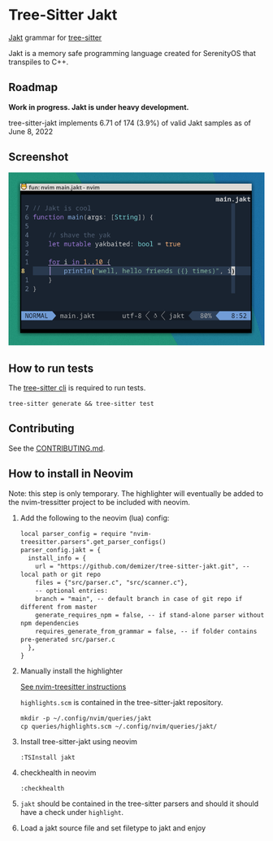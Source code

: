 # Tree-Sitter Jakt

[Jakt](https://github.com/SerenityOS/jakt) grammar for [tree-sitter](https://github.com/tree-sitter/tree-sitter)

Jakt is a memory safe programming language created for SerenityOS that transpiles to C++.

## Roadmap

**Work in progress. Jakt is under heavy development.**

tree-sitter-jakt implements 6.71 of 174 (3.9%) of valid Jakt samples as of June 8, 2022

## Screenshot

![screenshot](/assets/screenshot-20220525.png)

## How to run tests

The [tree-sitter cli](https://github.com/tree-sitter/tree-sitter/blob/master/cli/README.md) is required to run tests.

```
tree-sitter generate && tree-sitter test
```
## Contributing

See the [CONTRIBUTING.md](./CONTRIBUTING.md).

## How to install in Neovim

Note: this step is only temporary. The highlighter will eventually be added to the nvim-tressitter project to be included with neovim.

1. Add the following to the neovim (lua) config:

   ```
   local parser_config = require "nvim-treesitter.parsers".get_parser_configs()
   parser_config.jakt = {
     install_info = {
       url = "https://github.com/demizer/tree-sitter-jakt.git", -- local path or git repo
       files = {"src/parser.c", "src/scanner.c"},
       -- optional entries:
       branch = "main", -- default branch in case of git repo if different from master
       generate_requires_npm = false, -- if stand-alone parser without npm dependencies
       requires_generate_from_grammar = false, -- if folder contains pre-generated src/parser.c
     },
   }
   ```

1. Manually install the highlighter

   [See nvim-treesitter instructions](https://github.com/nvim-treesitter/nvim-treesitter#adding-queries)

   `highlights.scm` is contained in the tree-sitter-jakt repository.

   ```
   mkdir -p ~/.config/nvim/queries/jakt
   cp queries/highlights.scm ~/.config/nvim/queries/jakt/
   ```

1. Install tree-sitter-jakt using neovim

   ```
   :TSInstall jakt
   ```

1. checkhealth in neovim

   ```
   :checkhealth
   ```

1. `jakt` should be contained in the tree-sitter parsers and should it should have a check
   under `highlight`.

1. Load a jakt source file and set filetype to jakt and enjoy

